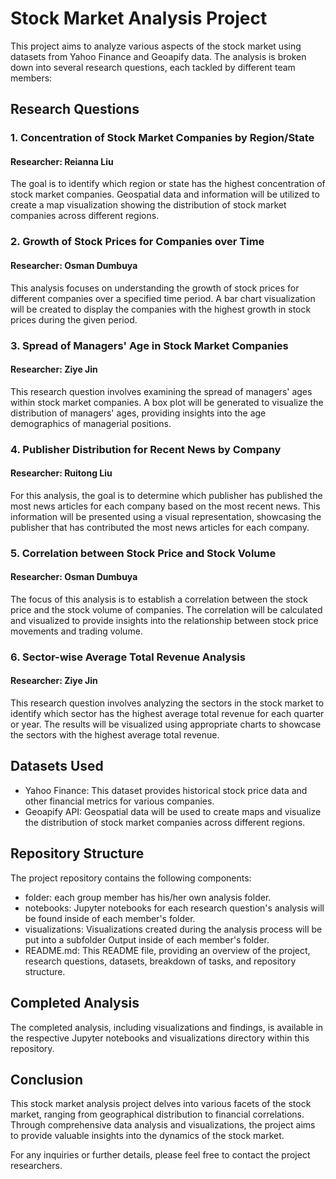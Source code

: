 # Stock Market Analysis Project

This project aims to analyze various aspects of the stock market using datasets from Yahoo Finance and Geoapify data. The analysis is broken down into several research questions, each tackled by different team members:

## Research Questions

### 1. Concentration of Stock Market Companies by Region/State

#### Researcher: Reianna Liu
The goal is to identify which region or state has the highest concentration of stock market companies. Geospatial data and information will be utilized to create a map visualization showing the distribution of stock market companies across different regions.


### 2. Growth of Stock Prices for Companies over Time
#### Researcher: Osman Dumbuya

This analysis focuses on understanding the growth of stock prices for different companies over a specified time period. A bar chart visualization will be created to display the companies with the highest growth in stock prices during the given period.

### 3. Spread of Managers' Age in Stock Market Companies
#### Researcher: Ziye Jin

This research question involves examining the spread of managers' ages within stock market companies. A box plot will be generated to visualize the distribution of managers' ages, providing insights into the age demographics of managerial positions.

### 4. Publisher Distribution for Recent News by Company
#### Researcher: Ruitong Liu

For this analysis, the goal is to determine which publisher has published the most news articles for each company based on the most recent news. This information will be presented using a visual representation, showcasing the publisher that has contributed the most news articles for each company.

### 5. Correlation between Stock Price and Stock Volume
#### Researcher: Osman Dumbuya

The focus of this analysis is to establish a correlation between the stock price and the stock volume of companies. The correlation will be calculated and visualized to provide insights into the relationship between stock price movements and trading volume.

### 6. Sector-wise Average Total Revenue Analysis
#### Researcher: Ziye Jin

This research question involves analyzing the sectors in the stock market to identify which sector has the highest average total revenue for each quarter or year. The results will be visualized using appropriate charts to showcase the sectors with the highest average total revenue.

## Datasets Used
+ Yahoo Finance: This dataset provides historical stock price data and other financial metrics for various companies.
+ Geoapify API: Geospatial data will be used to create maps and visualize the distribution of stock market companies across different regions.


## Repository Structure
The project repository contains the following components:

+ folder: each group member has his/her own analysis folder. 
+ notebooks: Jupyter notebooks for each research question's analysis will be found inside of each member's folder.
+ visualizations: Visualizations created during the analysis process will be put into a subfolder Output inside of each member's folder.
+ README.md: This README file, providing an overview of the project, research questions, datasets, breakdown of tasks, and repository structure.

## Completed Analysis
The completed analysis, including visualizations and findings, is available in the respective Jupyter notebooks and visualizations directory within this repository.

## Conclusion
This stock market analysis project delves into various facets of the stock market, ranging from geographical distribution to financial correlations. Through comprehensive data analysis and visualizations, the project aims to provide valuable insights into the dynamics of the stock market.

For any inquiries or further details, please feel free to contact the project researchers.